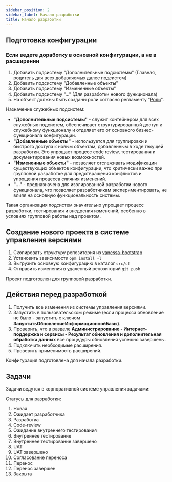 ```yaml
---
sidebar_position: 2
sidebar_label: Начало разработки
title: Начало разработки
---
```


## Подготовка конфигурации

### Если ведете доработку в основной конфигурации, а не в расширении

1. Добавить подсистему "Дополнительные подсистемы" (Главная, родитель для всех добавляемых далее подсистем)
2. Добавить подсистему "Добавленные объекты"
3. Добавить подсистему "Измененные объекты"
4. Добавить подсистему "..." (Для разработки нового функционала)
5. На объект должны быть созданы роли согласно регламенту "[Роли](roles.md)".

Назначение служебных подсистем:

- **"Дополнительные подсистемы"** - служит контейнером для всех служебных подсистем, обеспечивает структурированный доступ к служебному функционалу и отделяет его от основного бизнес-функционала конфигурации.
- **"Добавленные объекты"** - используется для группировки и быстрого доступа к новым объектам, добавленным в ходе текущей разработки. Это упрощает процесс code review, тестирования и документирования новых возможностей.
- **"Измененные объекты"** - позволяет отслеживать модификации существующих объектов конфигурации, что критически важно при групповой разработке для предотвращения конфликтов и упрощения процесса слияния изменений.
- **"..."** - предназначена для изолированной разработки нового функционала, что позволяет разработчикам экспериментировать, не влияя на основную функциональность системы.

Такая организация подсистем значительно упрощает процесс разработки, тестирования и внедрения изменений, особенно в условиях групповой работы над проектом.

## Создание нового проекта в системе управления версиями

1. Скопировать структуру репозитория из [vanessa-bootstrap](https://github.com/yellow-hammer/vanessa-bootstrap)
2. Установить зависимости `opm install -l`
3. Выгрузить основную конфигурацию в каталог `src/cf`
4. Отправить изменения в удаленный репозиторий `git push`

Проект подготовлен для групповой разработки.

## Действия перед разработкой

1. Получить все изменения из системы управления версиями.​
2. Запустить в пользовательском режиме (если процесса обновление не было - запустить с ключом **ЗапуститьОбновлениеИнформационнойБазы)**.
3. Проверить, что в разделе **Администрирование - Интернет-поддержка и сервисы - Результат обновления и дополнительная обработка данных** все процедуры обновления успешно завершены.
4. Подключить необходимые расширения.
5. Проверить применимость расширений.

​Конфигурация подготовлена для начала разработки.

## Задачи

Задачи ведутся в корпоративной системе управления задачами:

Статусы для разработки:

1. Новая
2. Ожидает разработчика
3. Разработка
4. Code-review
5. Ожидание внутреннего тестирования
6. Внутреннее тестирование
7. Внутреннее тестирование завершено
8. UAT
9. UAT завершено
10. Согласование переноса
11. Перенос
12. Перенос завершен
13. Закрыта
